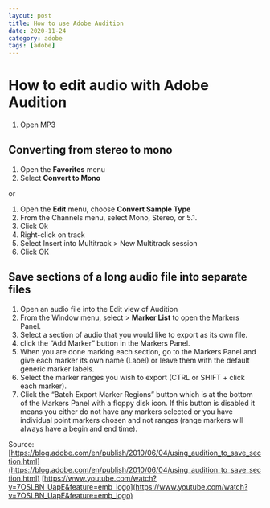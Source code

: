 ```yaml
---
layout: post
title: How to use Adobe Audition
date: 2020-11-24
category: adobe
tags: [adobe]
---
```


# How to edit audio with Adobe Audition

1. Open MP3

## Converting from stereo to mono

1. Open the **Favorites** menu
2. Select **Convert to Mono**

or

1. Open the **Edit** menu, choose **Convert Sample Type**
2. From the Channels menu, select Mono, Stereo, or 5.1.
3. Click Ok
4. Right-click on track
5. Select Insert into Multitrack > New Multitrack session
6. Click OK

## Save sections of a long audio file into separate files

1. Open an audio file into the Edit view of Audition
2. From the Window menu, select > **Marker List** to open the Markers Panel.
3. Select a section of audio that you would like to export as its own file.
4. click the “Add Marker” button in the Markers Panel.
5. When you are done marking each section, go to the Markers Panel and give each marker its own name (Label) or leave them with the default generic marker labels.
6. Select the marker ranges you wish to export (CTRL or SHIFT + click each marker).
7. Click the “Batch Export Marker Regions” button which is at the bottom of the Markers Panel with a floppy disk icon. If this button is disabled it means you either do not have any markers selected or you have individual point markers chosen and not ranges (range markers will always have a begin and end time).


Source:
[https://blog.adobe.com/en/publish/2010/06/04/using_audition_to_save_section.html](https://blog.adobe.com/en/publish/2010/06/04/using_audition_to_save_section.html)
[https://www.youtube.com/watch?v=7OSLBN_UapE&feature=emb_logo](https://www.youtube.com/watch?v=7OSLBN_UapE&feature=emb_logo)
